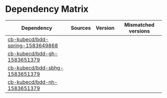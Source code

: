 # Dependency Matrix

Dependency | Sources | Version | Mismatched versions
---------- | ------- | ------- | -------------------
[cb-kubecd/bdd-spring-1583649868](https://github.com/cb-kubecd/bdd-spring-1583649868.git) |  | []() | 
[cb-kubecd/bdd-gh-1583651379](https://github.com/cb-kubecd/bdd-gh-1583651379.git) |  | []() | 
[cb-kubecd/bdd-sbhg-1583651379](https://github.com/cb-kubecd/bdd-sbhg-1583651379.git) |  | []() | 
[cb-kubecd/bdd-nh-1583651379](https://github.com/cb-kubecd/bdd-nh-1583651379.git) |  | []() | 
